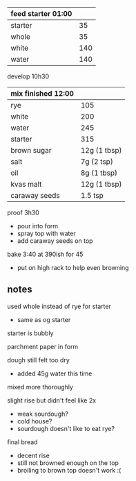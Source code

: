 | feed starter 01:00 |  |
| ----------- |:----|
| starter     | 35 |
| whole       | 35 |
| white       | 140 |
| water       | 140 |

develop 10h30

| mix finished 12:00 |  |
| ----------- |:----|
| rye         | 105 |
| white       | 200 |
| water       | 245 |
| starter     | 315 |
| brown sugar | 12g (1 tbsp) |
| salt        | 7g (2 tsp) |
| oil         | 8g (1 tbsp) |
| kvas malt   | 12g (1 tbsp) |
| caraway seeds | 1.5 tsp |


proof 3h30
- pour into form
- spray top with water
- add caraway seeds on top

bake 3:40 at 390ish for 45
- put on high rack to help even browning

## notes

used whole instead of rye for starter
- same as og starter

starter is bubbly

parchment paper in form

dough still felt too dry
- added 45g water this time

mixed more thoroughly

slight rise but didn't feel like 2x
- weak sourdough?
- cold house?
- sourdough doesn't like to eat rye?

final bread
- decent rise
- still not browned enough on the top
- broiling to brown top doesn't work :(
